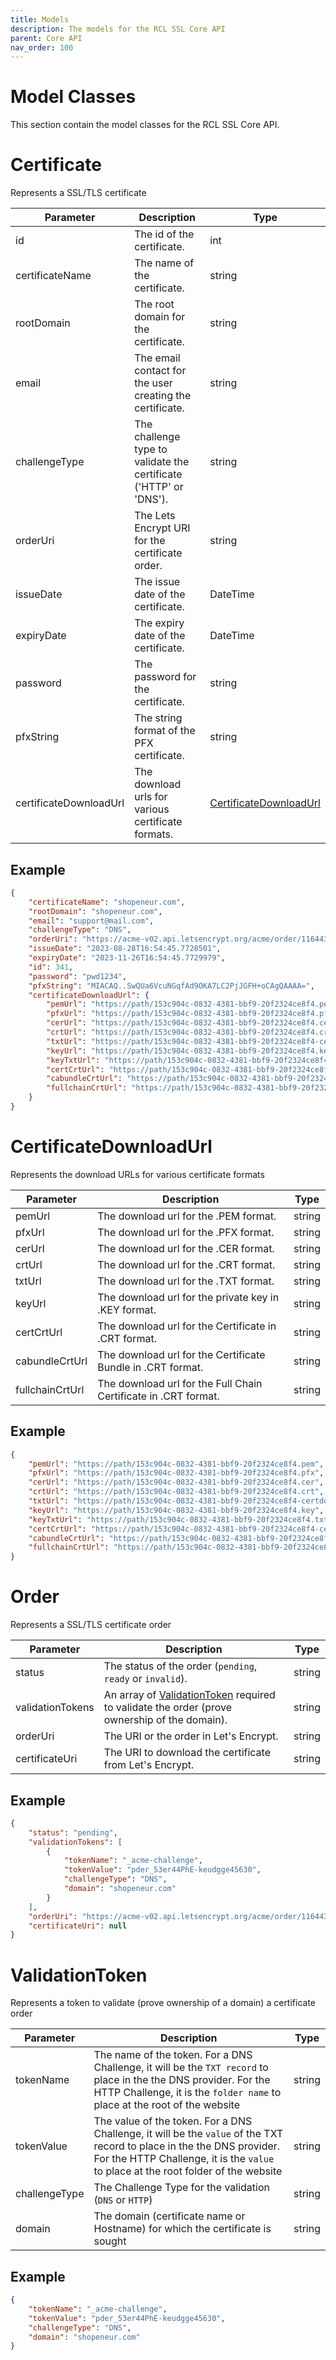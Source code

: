 ```yaml
---
title: Models
description: The models for the RCL SSL Core API
parent: Core API
nav_order: 100
---
```


# Model Classes

This section contain the model classes for the RCL SSL Core API.

# Certificate

Represents a SSL/TLS certificate

| Parameter | Description | Type |
| --- | --- |--- |
| id |The id of the certificate. | int |
| certificateName |The name of the certificate. | string |
| rootDomain |The root domain for the certificate. | string |
| email |The email contact for the user creating the certificate. | string |
| challengeType |The challenge type to validate the certificate ('HTTP' or 'DNS'). | string |
| orderUri |The Lets Encrypt URI for the certificate order. | string |
| issueDate |The issue date of the certificate. | DateTime |
| expiryDate |The expiry date of the certificate. | DateTime |
| password |The password for the certificate. | string |
| pfxString |The string format of the PFX certificate. | string |
| certificateDownloadUrl |The download urls for various certificate formats. | [CertificateDownloadUrl](#certificatedownloadurl) |

## Example

```json
{
    "certificateName": "shopeneur.com",
    "rootDomain": "shopeneur.com",
    "email": "support@mail.com",
    "challengeType": "DNS",
    "orderUri": "https://acme-v02.api.letsencrypt.org/acme/order/116443104/10561456874",
    "issueDate": "2023-08-28T16:54:45.7728501",
    "expiryDate": "2023-11-26T16:54:45.7729979",
    "id": 341,
    "password": "pwd1234",
    "pfxString": "MIACAQ..SwQUa6VcuNGqfAd9OKA7LC2PjJGFH+oCAgQAAAA=",
    "certificateDownloadUrl": {
        "pemUrl": "https://path/153c904c-0832-4381-bbf9-20f2324ce8f4.pem",
        "pfxUrl": "https://path/153c904c-0832-4381-bbf9-20f2324ce8f4.pfx",
        "cerUrl": "https://path/153c904c-0832-4381-bbf9-20f2324ce8f4.cer",
        "crtUrl": "https://path/153c904c-0832-4381-bbf9-20f2324ce8f4.crt",
        "txtUrl": "https://path/153c904c-0832-4381-bbf9-20f2324ce8f4-certdownload.txt",
        "keyUrl": "https://path/153c904c-0832-4381-bbf9-20f2324ce8f4.key",
        "keyTxtUrl": "https://path/153c904c-0832-4381-bbf9-20f2324ce8f4.txt",
        "certCrtUrl": "https://path/153c904c-0832-4381-bbf9-20f2324ce8f4-cert.crt",
        "cabundleCrtUrl": "https://path/153c904c-0832-4381-bbf9-20f2324ce8f4-cabundle.crt",
        "fullchainCrtUrl": "https://path/153c904c-0832-4381-bbf9-20f2324ce8f4-fullchain.crt"
    }
}
```

# CertificateDownloadUrl

Represents the download URLs for various certificate formats

| Parameter | Description | Type |
| --- | --- |--- |
| pemUrl |The download url for the .PEM format. | string |
| pfxUrl |The download url for the .PFX format. | string |
| cerUrl |The download url for the .CER format. | string |
| crtUrl |The download url for the .CRT format. | string |
| txtUrl |The download url for the .TXT format. | string |
| keyUrl |The download url for the private key in .KEY format. | string |
| certCrtUrl |The download url for the Certificate in .CRT format. | string |
| cabundleCrtUrl |The download url for the Certificate Bundle in .CRT format. | string |
| fullchainCrtUrl |The download url for the Full Chain Certificate  in .CRT format. | string |

## Example

```json
{
    "pemUrl": "https://path/153c904c-0832-4381-bbf9-20f2324ce8f4.pem",
    "pfxUrl": "https://path/153c904c-0832-4381-bbf9-20f2324ce8f4.pfx",
    "cerUrl": "https://path/153c904c-0832-4381-bbf9-20f2324ce8f4.cer",
    "crtUrl": "https://path/153c904c-0832-4381-bbf9-20f2324ce8f4.crt",
    "txtUrl": "https://path/153c904c-0832-4381-bbf9-20f2324ce8f4-certdownload.txt",
    "keyUrl": "https://path/153c904c-0832-4381-bbf9-20f2324ce8f4.key",
    "keyTxtUrl": "https://path/153c904c-0832-4381-bbf9-20f2324ce8f4.txt",
    "certCrtUrl": "https://path/153c904c-0832-4381-bbf9-20f2324ce8f4-cert.crt",
    "cabundleCrtUrl": "https://path/153c904c-0832-4381-bbf9-20f2324ce8f4-cabundle.crt",
    "fullchainCrtUrl": "https://path/153c904c-0832-4381-bbf9-20f2324ce8f4-fullchain.crt"
}
```

# Order

Represents a SSL/TLS certificate order

| Parameter | Description | Type |
| --- | --- |--- |
| status |The status of the order (``pending``, ``ready`` or ``invalid``). | string |
| validationTokens |An array of [ValidationToken](./model.md#validationtoken) required to validate the order (prove ownership of the domain). | string |
| orderUri |The URI or the order in Let's Encrypt. | string |
| certificateUri |The URI to download the certificate from Let's Encrypt. | string |

## Example

```json
{
    "status": "pending",
    "validationTokens": [
        {
            "tokenName": "_acme-challenge",
            "tokenValue": "pder_53er44PhE-keudgge45630",
            "challengeType": "DNS",
            "domain": "shopeneur.com"
        }
    ],
    "orderUri": "https://acme-v02.api.letsencrypt.org/acme/order/116443104/10567267084",
    "certificateUri": null
}
```

# ValidationToken

Represents a token to validate (prove ownership of a domain) a certificate order

| Parameter | Description | Type |
| --- | --- |--- |
| tokenName |The name of the token. For a DNS Challenge, it will be the ``TXT record`` to place in the the DNS provider. For the HTTP Challenge, it is the ``folder name`` to place at the root of the website  | string |
| tokenValue |The value of the token. For a DNS Challenge, it will be the ``value`` of the TXT record to place in the the DNS provider. For the HTTP Challenge, it is the ``value`` to place at the root folder of the website  | string |
| challengeType |The Challenge Type for the validation (``DNS`` or ``HTTP``)  | string |
| domain |The domain (certificate name or Hostname) for which the certificate is sought | string |

## Example

```json
{
    "tokenName": "_acme-challenge",
    "tokenValue": "pder_53er44PhE-keudgge45630",
    "challengeType": "DNS",
    "domain": "shopeneur.com"
}
```
